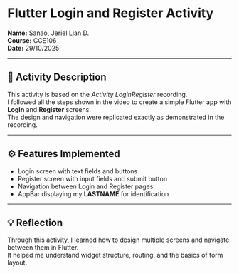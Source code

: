 # Flutter Login and Register Activity

**Name:** Sanao, Jeriel Lian D.  
**Course:** CCE106  
**Date:** 29/10/2025  

---

## 📝 Activity Description
This activity is based on the *Activity LoginRegister* recording.  
I followed all the steps shown in the video to create a simple Flutter app with **Login** and **Register** screens.  
The design and navigation were replicated exactly as demonstrated in the recording.

---

## ⚙️ Features Implemented
- Login screen with text fields and buttons  
- Register screen with input fields and submit button  
- Navigation between Login and Register pages  
- AppBar displaying my **LASTNAME** for identification  

---

## 💡 Reflection
Through this activity, I learned how to design multiple screens and navigate between them in Flutter.  
It helped me understand widget structure, routing, and the basics of form layout.
